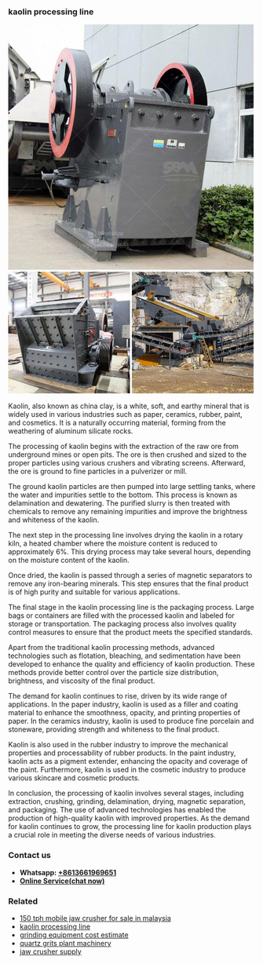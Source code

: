 <h3>kaolin processing line</h3><img src='1708586991.jpg' alt=''><p>Kaolin, also known as china clay, is a white, soft, and earthy mineral that is widely used in various industries such as paper, ceramics, rubber, paint, and cosmetics. It is a naturally occurring material, forming from the weathering of aluminum silicate rocks.</p><p>The processing of kaolin begins with the extraction of the raw ore from underground mines or open pits. The ore is then crushed and sized to the proper particles using various crushers and vibrating screens. Afterward, the ore is ground to fine particles in a pulverizer or mill.</p><p>The ground kaolin particles are then pumped into large settling tanks, where the water and impurities settle to the bottom. This process is known as delamination and dewatering. The purified slurry is then treated with chemicals to remove any remaining impurities and improve the brightness and whiteness of the kaolin.</p><p>The next step in the processing line involves drying the kaolin in a rotary kiln, a heated chamber where the moisture content is reduced to approximately 6%. This drying process may take several hours, depending on the moisture content of the kaolin.</p><p>Once dried, the kaolin is passed through a series of magnetic separators to remove any iron-bearing minerals. This step ensures that the final product is of high purity and suitable for various applications.</p><p>The final stage in the kaolin processing line is the packaging process. Large bags or containers are filled with the processed kaolin and labeled for storage or transportation. The packaging process also involves quality control measures to ensure that the product meets the specified standards.</p><p>Apart from the traditional kaolin processing methods, advanced technologies such as flotation, bleaching, and sedimentation have been developed to enhance the quality and efficiency of kaolin production. These methods provide better control over the particle size distribution, brightness, and viscosity of the final product.</p><p>The demand for kaolin continues to rise, driven by its wide range of applications. In the paper industry, kaolin is used as a filler and coating material to enhance the smoothness, opacity, and printing properties of paper. In the ceramics industry, kaolin is used to produce fine porcelain and stoneware, providing strength and whiteness to the final product.</p><p>Kaolin is also used in the rubber industry to improve the mechanical properties and processability of rubber products. In the paint industry, kaolin acts as a pigment extender, enhancing the opacity and coverage of the paint. Furthermore, kaolin is used in the cosmetic industry to produce various skincare and cosmetic products.</p><p>In conclusion, the processing of kaolin involves several stages, including extraction, crushing, grinding, delamination, drying, magnetic separation, and packaging. The use of advanced technologies has enabled the production of high-quality kaolin with improved properties. As the demand for kaolin continues to grow, the processing line for kaolin production plays a crucial role in meeting the diverse needs of various industries.</p><h3>Contact us</h3><ul><li><strong>Whatsapp:&nbsp;<a href="https://wa.me/8613661969651">+8613661969651</a></strong></li><li><a href="https://swt.shibang-china.com/?git&amp;zhl&amp;kaolin processing line"><strong>Online Service(chat now)</strong></a></li></ul><h3>Related</h3><ul><li><a href='150 tph mobile jaw crusher for sale in malaysia.md'>150 tph mobile jaw crusher for sale in malaysia</a></li><li><a href='kaolin processing line.md'>kaolin processing line</a></li><li><a href='grinding equipment cost estimate.md'>grinding equipment cost estimate</a></li><li><a href='quartz grits plant machinery.md'>quartz grits plant machinery</a></li><li><a href='jaw crusher supply.md'>jaw crusher supply</a></li></ul>
